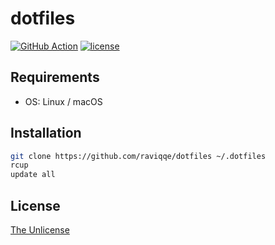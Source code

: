 # dotfiles

[![GitHub Action](https://img.shields.io/github/workflow/status/raviqqe/dotfiles/main?style=flat-square)](https://github.com/raviqqe/dotfiles/actions)
[![license](https://img.shields.io/github/license/raviqqe/dotfiles.svg?style=flat-square)](UNLICENSE)

## Requirements

- OS: Linux / macOS

## Installation

```sh
git clone https://github.com/raviqqe/dotfiles ~/.dotfiles
rcup
update all
```

## License

[The Unlicense](https://unlicense.org)
